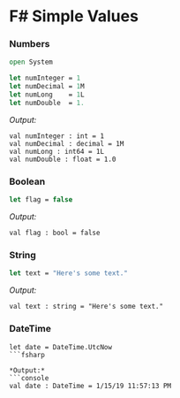 # F# Simple Values

### Numbers

```fsharp
open System

let numInteger = 1
let numDecimal = 1M
let numLong    = 1L
let numDouble  = 1.
```

*Output:*
```console
val numInteger : int = 1
val numDecimal : decimal = 1M
val numLong : int64 = 1L
val numDouble : float = 1.0
```



### Boolean

```fsharp
let flag = false
```


*Output:*
```console
val flag : bool = false
```



### String

```fsharp
let text = "Here's some text."
```

*Output:*
```console
val text : string = "Here's some text."
```



### DateTime

```
let date = DateTime.UtcNow
```fsharp

*Output:*
```console
val date : DateTime = 1/15/19 11:57:13 PM
```
